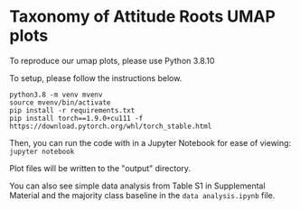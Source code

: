 # Taxonomy of Attitude Roots UMAP plots #

To reproduce our umap plots, please use Python 3.8.10

To setup, please follow the instructions below.
```
python3.8 -m venv mvenv
source mvenv/bin/activate
pip install -r requirements.txt
pip install torch==1.9.0+cu111 -f https://download.pytorch.org/whl/torch_stable.html
```
 
Then, you can run the code with in a Jupyter Notebook for ease of viewing: `jupyter notebook`

Plot files will be written to the "output" directory.

You can also see simple data analysis from Table S1 in Supplemental Material and the majority class baseline in the `data analysis.ipynb` file.